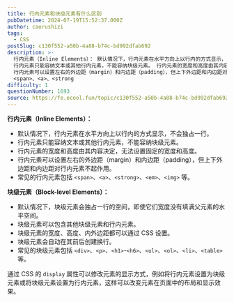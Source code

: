 ```yaml
---
title: 行内元素和块级元素有什么区别
pubDatetime: 2024-07-19T15:52:37.000Z
author: caorushizi
tags:
  - CSS
postSlug: c130f552-a50b-4a88-b74c-bd992dfab692
description: >-
  行内元素（Inline Elements）： 默认情况下，行内元素在水平方向上以行内的方式显示，不会独占一行。
  行内元素只能容纳文本或其他行内元素，不能容纳块级元素。 行内元素的宽度和高度由其内容决定，无法设置固定的宽度和高度。
  行内元素可以设置左右的外边距（margin）和内边距（padding），但上下外边距和内边距对行内元素不起作用。 常见的行内元素包括
  <span>、<a>、<strong
difficulty: 1
questionNumber: 1693
source: https://fe.ecool.fun/topic/c130f552-a50b-4a88-b74c-bd992dfab692
---
```


**行内元素（Inline Elements）：**

- 默认情况下，行内元素在水平方向上以行内的方式显示，不会独占一行。
- 行内元素只能容纳文本或其他行内元素，不能容纳块级元素。
- 行内元素的宽度和高度由其内容决定，无法设置固定的宽度和高度。
- 行内元素可以设置左右的外边距（margin）和内边距（padding），但上下外边距和内边距对行内元素不起作用。
- 常见的行内元素包括 `<span>`、`<a>`、`<strong>`、`<em>`、`<img>` 等。

**块级元素（Block-level Elements）：**

- 默认情况下，块级元素会独占一行的空间，即使它们宽度没有填满父元素的水平空间。
- 块级元素可以包含其他块级元素和行内元素。
- 块级元素的宽度、高度、内外边距都可以通过 CSS 设置。
- 块级元素会自动在其前后创建换行。
- 常见的块级元素包括 `<div>`、`<p>`、`<h1>`-`<h6>`、`<ul>`、`<ol>`、`<li>`、`<table>` 等。

通过 CSS 的 `display` 属性可以修改元素的显示方式，例如将行内元素设置为块级元素或将块级元素设置为行内元素，这样可以改变元素在页面中的布局和显示效果。

